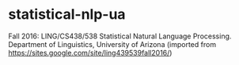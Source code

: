 # statistical-nlp-ua

Fall 2016: LING/CS438/538 Statistical Natural Language Processing. Department of Linguistics, University of Arizona (imported from https://sites.google.com/site/ling439539fall2016/)

